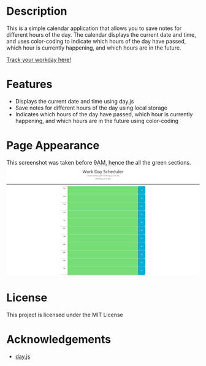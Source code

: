 # Description

This is a simple calendar application that allows you to save notes for different hours of the day. The calendar displays the current date and time, and uses color-coding to indicate which hours of the day have passed, which hour is currently happening, and which hours are in the future.

[Track your workday here!](https://navidliwa.github.io/day-tracker/)

# Features

- Displays the current date and time using day.js
- Save notes for different hours of the day using local storage
- Indicates which hours of the day have passed, which hour is currently happening, and which hours are in the future using color-coding

# Page Appearance

This screenshot was taken before 9AM, hence the all the green sections. 
![work day tracker screenshot](./assets/screenshot.jpg)

# License

This project is licensed under the MIT License

# Acknowledgements

- [day.js](https://github.com/iamkun/dayjs)